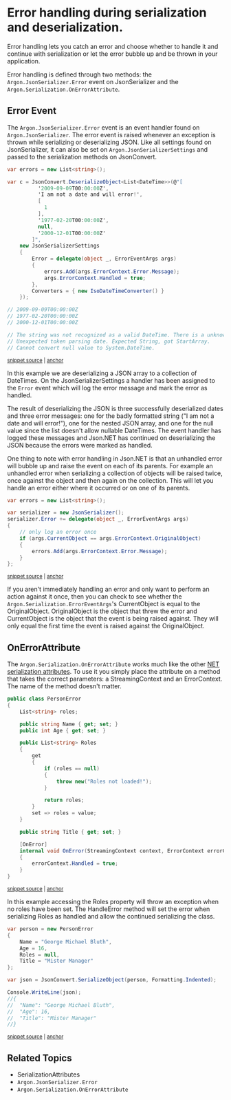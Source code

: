 # Error handling during serialization and deserialization.

Error handling lets you catch an error and choose whether to handle it and continue with serialization or let the error bubble up and be thrown in your application.

Error handling is defined through two methods: the `Argon.JsonSerializer.Error` event on JsonSerializer and the `Argon.Serialization.OnErrorAttribute`.


## Error Event

The `Argon.JsonSerializer.Error` event is an event handler found on `Argon.JsonSerializer`. The error event is raised whenever an exception is thrown while serializing or deserializing JSON. Like all settings found on JsonSerializer, it can also be set on `Argon.JsonSerializerSettings` and passed to the serialization methods on JsonConvert.

<!-- snippet: SerializationErrorHandling -->
<a id='snippet-serializationerrorhandling'></a>
```cs
var errors = new List<string>();

var c = JsonConvert.DeserializeObject<List<DateTime>>(@"[
          '2009-09-09T00:00:00Z',
          'I am not a date and will error!',
          [
            1
          ],
          '1977-02-20T00:00:00Z',
          null,
          '2000-12-01T00:00:00Z'
        ]",
    new JsonSerializerSettings
    {
        Error = delegate(object _, ErrorEventArgs args)
        {
            errors.Add(args.ErrorContext.Error.Message);
            args.ErrorContext.Handled = true;
        },
        Converters = { new IsoDateTimeConverter() }
    });

// 2009-09-09T00:00:00Z
// 1977-02-20T00:00:00Z
// 2000-12-01T00:00:00Z

// The string was not recognized as a valid DateTime. There is a unknown word starting at index 0.
// Unexpected token parsing date. Expected String, got StartArray.
// Cannot convert null value to System.DateTime.
```
<sup><a href='/src/Tests/Documentation/SerializationTests.cs#L195-L225' title='Snippet source file'>snippet source</a> | <a href='#snippet-serializationerrorhandling' title='Start of snippet'>anchor</a></sup>
<!-- endSnippet -->

In this example we are deserializing a JSON array to a collection of DateTimes. On the JsonSerializerSettings a handler has been assigned to the `Error` event which will log the error message and mark the error as handled.

The result of deserializing the JSON is three successfully deserialized dates and three error messages: one for the badly formatted string ("I am not a date and will error!"), one for the nested JSON array, and one for the null value since the list doesn't allow nullable DateTimes. The event handler has logged these messages and Json.NET has continued on deserializing the JSON because the errors were marked as handled.

One thing to note with error handling in Json.NET is that an unhandled error will bubble up and raise the event on each of its parents. For example an unhandled error when serializing a collection of objects will be raised twice, once against the object and then again on the collection. This will let you handle an error either where it occurred or on one of its parents.

<!-- snippet: SerializationErrorHandlingWithParent -->
<a id='snippet-serializationerrorhandlingwithparent'></a>
```cs
var errors = new List<string>();

var serializer = new JsonSerializer();
serializer.Error += delegate(object _, ErrorEventArgs args)
{
    // only log an error once
    if (args.CurrentObject == args.ErrorContext.OriginalObject)
    {
        errors.Add(args.ErrorContext.Error.Message);
    }
};
```
<sup><a href='/src/Tests/Documentation/SerializationTests.cs#L233-L245' title='Snippet source file'>snippet source</a> | <a href='#snippet-serializationerrorhandlingwithparent' title='Start of snippet'>anchor</a></sup>
<!-- endSnippet -->

If you aren't immediately handling an error and only want to perform an action against it once, then you can check to see whether the `Argon.Serialization.ErrorEventArgs`'s CurrentObject is equal to the OriginalObject. OriginalObject is the object that threw the error and CurrentObject is the object that the event is being raised against. They will only equal the first time the event is raised against the OriginalObject.

## OnErrorAttribute

The `Argon.Serialization.OnErrorAttribute` works much like the other [NET serialization attributes](SerializationAttributes). To use it you simply place the attribute on a method that takes the correct parameters: a StreamingContext and an ErrorContext. The name of the method doesn't matter.

<!-- snippet: SerializationErrorHandlingAttributeObject -->
<a id='snippet-serializationerrorhandlingattributeobject'></a>
```cs
public class PersonError
{
    List<string> roles;

    public string Name { get; set; }
    public int Age { get; set; }

    public List<string> Roles
    {
        get
        {
            if (roles == null)
            {
                throw new("Roles not loaded!");
            }

            return roles;
        }
        set => roles = value;
    }

    public string Title { get; set; }

    [OnError]
    internal void OnError(StreamingContext context, ErrorContext errorContext)
    {
        errorContext.Handled = true;
    }
}
```
<sup><a href='/src/Tests/Documentation/SerializationTests.cs#L248-L278' title='Snippet source file'>snippet source</a> | <a href='#snippet-serializationerrorhandlingattributeobject' title='Start of snippet'>anchor</a></sup>
<!-- endSnippet -->

In this example accessing the Roles property will throw an exception when no roles have been set. The HandleError method will set the error when serializing Roles as handled and allow the continued serializing the class.

<!-- snippet: SerializationErrorHandlingAttributeExample -->
<a id='snippet-serializationerrorhandlingattributeexample'></a>
```cs
var person = new PersonError
{
    Name = "George Michael Bluth",
    Age = 16,
    Roles = null,
    Title = "Mister Manager"
};

var json = JsonConvert.SerializeObject(person, Formatting.Indented);

Console.WriteLine(json);
//{
//  "Name": "George Michael Bluth",
//  "Age": 16,
//  "Title": "Mister Manager"
//}
```
<sup><a href='/src/Tests/Documentation/SerializationTests.cs#L283-L300' title='Snippet source file'>snippet source</a> | <a href='#snippet-serializationerrorhandlingattributeexample' title='Start of snippet'>anchor</a></sup>
<!-- endSnippet -->


## Related Topics

 * SerializationAttributes
 * `Argon.JsonSerializer.Error`
 * `Argon.Serialization.OnErrorAttribute`
